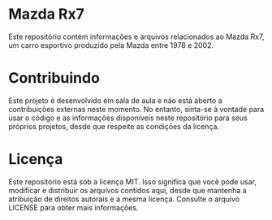 <h1>Mazda Rx7</h1>

Este repositório contém informações e arquivos relacionados ao Mazda Rx7, um carro esportivo produzido pela Mazda entre 1978 e 2002.

<h1>Contribuindo</h1>

Este projeto é desenvolvido em sala de aula e não está aberto a contribuições externas neste momento. No entanto, sinta-se à vontade para usar o código e as informações disponíveis neste repositório para seus próprios projetos, desde que respeite as condições da licença.

<h1>Licença</h1>

Este repositório está sob a licença MIT. Isso significa que você pode usar, modificar e distribuir os arquivos contidos aqui, desde que mantenha a atribuição de direitos autorais e a mesma licença. Consulte o arquivo LICENSE para obter mais informações.
